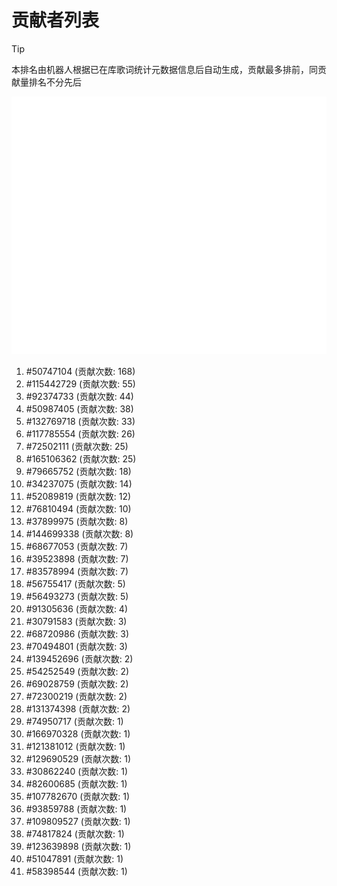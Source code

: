 # 贡献者列表

> [!TIP]
> 本排名由机器人根据已在库歌词统计元数据信息后自动生成，贡献最多排前，同贡献量排名不分先后

![贡献者头像画廊](./CONTRIBUTORS.svg)

1. #50747104 (贡献次数: 168)
2. #115442729 (贡献次数: 55)
3. #92374733 (贡献次数: 44)
4. #50987405 (贡献次数: 38)
5. #132769718 (贡献次数: 33)
6. #117785554 (贡献次数: 26)
7. #72502111 (贡献次数: 25)
8. #165106362 (贡献次数: 25)
9. #79665752 (贡献次数: 18)
10. #34237075 (贡献次数: 14)
11. #52089819 (贡献次数: 12)
12. #76810494 (贡献次数: 10)
13. #37899975 (贡献次数: 8)
14. #144699338 (贡献次数: 8)
15. #68677053 (贡献次数: 7)
16. #39523898 (贡献次数: 7)
17. #83578994 (贡献次数: 7)
18. #56755417 (贡献次数: 5)
19. #56493273 (贡献次数: 5)
20. #91305636 (贡献次数: 4)
21. #30791583 (贡献次数: 3)
22. #68720986 (贡献次数: 3)
23. #70494801 (贡献次数: 3)
24. #139452696 (贡献次数: 2)
25. #54252549 (贡献次数: 2)
26. #69028759 (贡献次数: 2)
27. #72300219 (贡献次数: 2)
28. #131374398 (贡献次数: 2)
29. #74950717 (贡献次数: 1)
30. #166970328 (贡献次数: 1)
31. #121381012 (贡献次数: 1)
32. #129690529 (贡献次数: 1)
33. #30862240 (贡献次数: 1)
34. #82600685 (贡献次数: 1)
35. #107782670 (贡献次数: 1)
36. #93859788 (贡献次数: 1)
37. #109809527 (贡献次数: 1)
38. #74817824 (贡献次数: 1)
39. #123639898 (贡献次数: 1)
40. #51047891 (贡献次数: 1)
41. #58398544 (贡献次数: 1)
